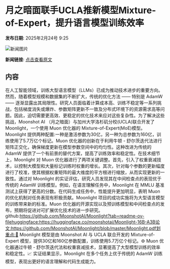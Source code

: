 # 月之暗面联手UCLA推新模型Mixture-of-Expert，提升语言模型训练效率

**发布日期**: 2025年2月24号 9:25

![新闻图片](https://pic.chinaz.com/picmap/thumb/202307181533277741_1.jpg)

**新闻链接**: [点击查看原文](https://www.aibase.com/zh/news/15630)

## 内容

在人工智能领域，训练大型语言模型（LLMs）已成为推动技术进步的重要方向。然而，随着模型规模和数据集的不断扩大，传统的优化方法 —— 特别是 AdamW—— 逐渐显露出其局限性。研究人员面临着计算成本高、训练不稳定等一系列挑战，包括梯度消失或爆炸、参数矩阵更新不一致及分布式环境下的资源需求高等问题。因此，迫切需要更高效、更稳定的优化技术来应对这些复杂性。为了解决这些挑战，Moonshot AI （月之暗面）与加州大学洛杉矶分校(UCLA)联合开发了 Moonlight，一个使用 Muon 优化器的 Mixture-of-Expert(MoE)模型。Moonlight 提供两种配置:一种是激活参数为30亿，另一种为总参数为160亿，训练使用了5.7万亿个标记。Muon 优化器的创新在于利用牛顿 - 舒尔茨迭代法进行矩阵正交化，确保梯度更新在模型参数空间中的均匀性。这种改进为传统的 AdamW 提供了一个有前景的替代方案，提高了训练效率和稳定性。在技术细节上，Moonlight 对 Muon 优化器进行了两项关键调整。首先，引入了权重衰减技术，以控制大模型和大量标记训练时权重的增长。其次，针对每个参数的更新幅度进行了校准，使其根据权重矩阵的最大维度的平方根进行缩放，从而实现更新的一致性。通过对 Moonlight 的实证评估，研究人员发现其在中间检查点的表现优于传统的 AdamW 训练模型。例如，在语言理解任务中，Moonlight 在 MMLU 基准测试上获得了更高的分数。在代码生成任务中，性能提升更加明显，表明 Muon 的优化机制对任务表现有积极贡献。Moonlight 项目的成功实施将为大型语言模型的训练带来新的标准。Muon 优化器的开源实现以及预训练模型和中间检查点的发布，预期将促进对可扩展优化技术的进一步研究。github:https://github.com/MoonshotAI/Moonlight?tab=readme-ov-filehuggingface:https://huggingface.co/moonshotai/Moonlight-16B-A3B论文:https://github.com/MoonshotAI/Moonlight/blob/master/Moonlight.pdf划重点:🌟 Moonlight 模型是由 Moonshot AI 与 UCLA 联合开发的 Mixture-of-Expert 模型，提供30亿和160亿参数配置，训练使用5.7万亿个标记。⚙️ Muon 优化器通过牛顿 - 舒尔茨迭代法和权重衰减技术，显著提高了大型模型训练的效率和稳定性。📈 实证结果显示，Moonlight 在多个任务上优于传统的 AdamW 训练模型，表现出更好的语言理解和代码生成能力。
